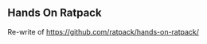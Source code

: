 Hands On Ratpack
-----------------------------


Re-write of https://github.com/ratpack/hands-on-ratpack/
